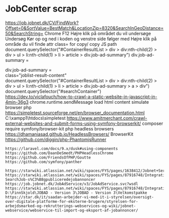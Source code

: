 # JobCenter scrap
https://job.jobnet.dk/CV/FindWork?Offset=0&SortValue=BestMatch&LocationZip=8320&SearchInGeoDistance=50&SearchString=
Chrome F12
Højre klik på området du vil undersøge
    Undersøg
Kør op og ned i koden og venstre side følger med
Højre klik på område du vil finde attr class= for
    copy/ copy JS path
document.querySelector("#ContainerResultList > div > div:nth-child(2) > div > ul > li:nth-child(1) > li > article > div.job-ad-summary")
div.job-ad-summary = <div class="job-ad-summary">
div.job-ad-summary = <div class="page-background">
class="joblist-result-content"
document.querySelector("#ContainerResultList > div > div:nth-child(2) > div > ul > li:nth-child(1) > li > article > div.job-ad-summary > a > div")
document.querySelector("#searchContainer")
https://dev.to/viclafouch/how-to-crawl-a-static-website-in-javascript-in-4min-36g3
chrome.runtime.sendMessage
    load html content
simulate browser php
    https://simpletest.sourceforge.net/en/browser_documentation.html
    C:\xampp1\htdocs\simpletest
https://www.amitmerchant.com/crawl-external-websites-and-submit-forms-using-symfony-browserkit/
    composer require symfony/browser-kit
php headless browsers
    https://dhamaniasad.github.io/HeadlessBrowsers/
        BrowserKit
    https://github.com/diggin/php-PhantomjsRunner

    https://laravel.com/docs/9.x/dusk#using-components
    https://github.com/DaanDeSmedt/PHPHeadlessChrome
    https://github.com/FriendsOfPHP/Goutte
    https://github.com/symfony/panther

    https://starwiki.atlassian.net/wiki/spaces/FYS/pages/1638412/Jobnet+Services
    https://starwiki.atlassian.net/wiki/spaces/FYS/pages/87916748/Integrationsvejledning+til+JobAD+webservice#IntegrationsvejledningtilJobADwebservice-SearchJob-s%C3%B8gpubliceredejobannoncer
    https://job.jobnet.dk/JobAdService/v3/JobAdService.svc?wsdl
    https://starwiki.atlassian.net/wiki/spaces/FYS/pages/87916748/Integrationsvejledning+til+JobAD+webservice
    D:\FinnSkjold\JOBAD - Version 3\JOBAD - Version 3\Velkomstpakke
    https://star.dk/it/saadan-arbejder-vi-med-it-i-styrelsen/oversigt-over-digitale-platforme-for-eksterne-brugere/styrelsen-for-arbejdsmarked-og-rekrutterings-webservices-og-wiki/jobnet-webservice/webservice-til-import-og-eksport-af-jobannoncer/
    
    
